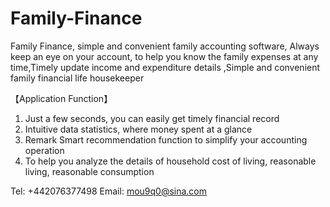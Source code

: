 # Family-Finance

Family Finance, simple and convenient family accounting software, Always keep an eye on your account, to help you know the family expenses at any time,Timely update income and expenditure details ,Simple and convenient family financial life housekeeper

【Application Function】

1. Just a few seconds, you can easily get timely financial record
2. Intuitive data statistics, where money spent at a glance
3. Remark Smart recommendation function to simplify your accounting operation
4. To help you analyze the details of household cost of living, reasonable living, reasonable consumption

Tel: +442076377498
Email: mou9q0@sina.com
